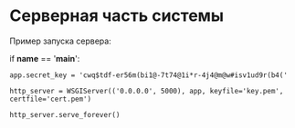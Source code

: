 # Серверная часть системы

Пример запуска сервера:

if __name__ == '__main__':

    app.secret_key = 'cwq$tdf-er56m(bi1@-7t74@1i*r-4j4@m@w#isv1ud9r(b4('
    
    http_server = WSGIServer(('0.0.0.0', 5000), app, keyfile='key.pem', certfile='cert.pem')

    http_server.serve_forever()
